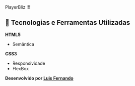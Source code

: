 PlayerBliz !!!


## 🚀 Tecnologias e Ferramentas Utilizadas

**HTML5**

- Semântica

**CSS3**

- Responsividade
- FlexBox

**Desenvolvido por [Luis Fernando](https://github.com/lumoura0/)**
